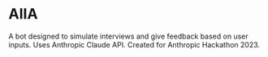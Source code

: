 # AIIA
A bot designed to simulate interviews and give feedback based on user inputs. Uses Anthropic Claude API. Created for Anthropic Hackathon 2023.
